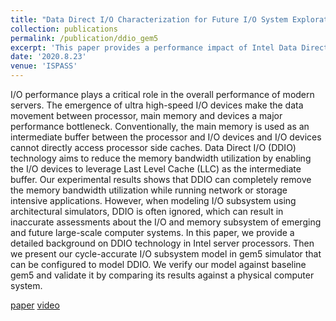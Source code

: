 ```yaml
---
title: "Data Direct I/O Characterization for Future I/O System Exploration"
collection: publications
permalink: /publication/ddio_gem5
excerpt: 'This paper provides a performance impact of Intel Data Direct I/O technology (DDIO) on applications, and models DDIO in gem5 simulator. [paper](https://ieeexplore.ieee.org/document/9238611) [video](https://youtu.be/di5on-9fAt0)'
date: '2020.8.23'
venue: 'ISPASS'
---
```

I/O performance plays a critical role in the overall performance of modern servers. The emergence of ultra high-speed I/O devices make the data movement between processor, main memory and devices a major performance bottleneck. Conventionally, the main memory is used as an intermediate buffer between the processor and I/O devices and I/O devices cannot directly access processor side caches. Data Direct I/O (DDIO) technology aims to reduce the memory bandwidth utilization by enabling the I/O devices to leverage Last Level Cache (LLC) as the intermediate buffer. Our experimental results shows that DDIO can completely remove the memory bandwidth utilization while running network or storage intensive applications. However, when modeling I/O subsystem using architectural simulators, DDIO is often ignored, which can result in inaccurate assessments about the I/O and memory subsystem of emerging and future large-scale computer systems. In this paper, we provide a detailed background on DDIO technology in Intel server processors. Then we present our cycle-accurate I/O subsystem model in gem5 simulator that can be configured to model DDIO. We verify our model against baseline gem5 and validate it by comparing its results against a physical computer system.

[paper](https://ieeexplore.ieee.org/document/9238611) [video](https://youtu.be/di5on-9fAt0)
